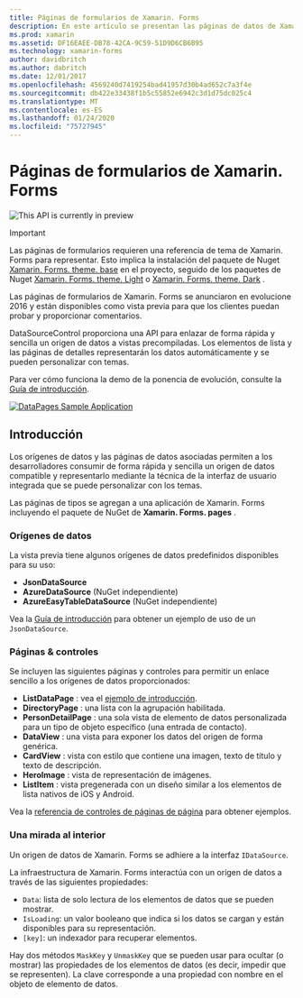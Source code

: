 ```yaml
---
title: Páginas de formularios de Xamarin. Forms
description: En este artículo se presentan las páginas de datos de Xamarin. Forms, que proporcionan una API para enlazar de forma rápida y sencilla un origen de datos a vistas precompiladas.
ms.prod: xamarin
ms.assetid: DF16EAEE-DB78-42CA-9C59-51D9D6CB6B95
ms.technology: xamarin-forms
author: davidbritch
ms.author: dabritch
ms.date: 12/01/2017
ms.openlocfilehash: 4569240d7419254bad41957d30b4ad652c7a3f4e
ms.sourcegitcommit: db422e33438f1b5c55852e6942c3d1d75dc025c4
ms.translationtype: MT
ms.contentlocale: es-ES
ms.lasthandoff: 01/24/2020
ms.locfileid: "75727945"
---
```

# <a name="xamarinforms-datapages"></a>Páginas de formularios de Xamarin. Forms

![](~/media/shared/preview.png "This API is currently in preview")

> [!IMPORTANT]
> Las páginas de formularios requieren una referencia de tema de Xamarin. Forms para representar. Esto implica la instalación del paquete de Nuget [Xamarin. Forms. theme. base](https://www.nuget.org/packages/Xamarin.Forms.Theme.Base/) en el proyecto, seguido de los paquetes de Nuget [Xamarin. Forms. theme. Light](https://www.nuget.org/packages/Xamarin.Forms.Theme.Light/) o [Xamarin. Forms. theme. Dark](https://www.nuget.org/packages/Xamarin.Forms.Theme.Dark/) .

Las páginas de formularios de Xamarin. Forms se anunciaron en evolucione 2016 y están disponibles como vista previa para que los clientes puedan probar y proporcionar comentarios.

DataSourceControl proporciona una API para enlazar de forma rápida y sencilla un origen de datos a vistas precompiladas. Los elementos de lista y las páginas de detalles representarán los datos automáticamente y se pueden personalizar con temas.

Para ver cómo funciona la demo de la ponencia de evolución, consulte la [Guía de introducción](get-started.md).

[![](images/demo-sml.png "DataPages Sample Application")](images/demo.png#lightbox "DataPages Sample Application")

## <a name="introduction"></a>Introducción

Los orígenes de datos y las páginas de datos asociadas permiten a los desarrolladores consumir de forma rápida y sencilla un origen de datos compatible y representarlo mediante la técnica de la interfaz de usuario integrada que se puede personalizar con los temas.

Las páginas de tipos se agregan a una aplicación de Xamarin. Forms incluyendo el paquete de NuGet de **Xamarin. Forms. pages** .

### <a name="data-sources"></a>Orígenes de datos

La vista previa tiene algunos orígenes de datos predefinidos disponibles para su uso:

* **JsonDataSource**
* **AzureDataSource** (NuGet independiente)
* **AzureEasyTableDataSource** (NuGet independiente)

Vea la [Guía de introducción](get-started.md) para obtener un ejemplo de uso de un `JsonDataSource`.

### <a name="pages--controls"></a>Páginas & controles

Se incluyen las siguientes páginas y controles para permitir un enlace sencillo a los orígenes de datos proporcionados:

* **ListDataPage** : vea el [ejemplo de introducción](get-started.md).
* **DirectoryPage** : una lista con la agrupación habilitada.
* **PersonDetailPage** : una sola vista de elemento de datos personalizada para un tipo de objeto específico (una entrada de contacto).
* **DataView** : una vista para exponer los datos del origen de forma genérica.
* **CardView** : vista con estilo que contiene una imagen, texto de título y texto de descripción.
* **HeroImage** : vista de representación de imágenes.
* **ListItem** : vista pregenerada con un diseño similar a los elementos de lista nativos de iOS y Android.

Vea la [referencia de controles de páginas de página](controls.md) para obtener ejemplos.

### <a name="under-the-hood"></a>Una mirada al interior

Un origen de datos de Xamarin. Forms se adhiere a la interfaz `IDataSource`.

La infraestructura de Xamarin. Forms interactúa con un origen de datos a través de las siguientes propiedades:

* `Data`: lista de solo lectura de los elementos de datos que se pueden mostrar.
* `IsLoading`: un valor booleano que indica si los datos se cargan y están disponibles para su representación.
* `[key]`: un indexador para recuperar elementos.

Hay dos métodos `MaskKey` y `UnmaskKey` que se pueden usar para ocultar (o mostrar) las propiedades de los elementos de datos (es decir, impedir que se representen).
La clave corresponde a una propiedad con nombre en el objeto de elemento de datos.

